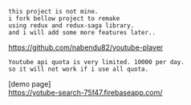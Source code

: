 ```
this project is not mine. 
i fork bellow project to remake
using redux and redux-saga library.
and i will add some more features later..
```
https://github.com/nabendu82/youtube-player
 
```
Youtube api quota is very limited. 10000 per day.
so it will not work if i use all quota.
```

[demo page]   
https://yotube-search-75f47.firebaseapp.com/
